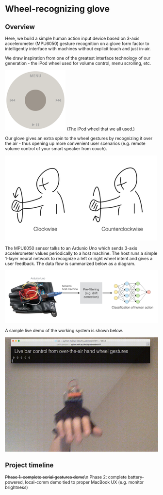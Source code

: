 # Wheel-recognizing glove

## Overview

Here, we build a simple human action input device based on 3-axis accelerometer (MPU6050) gesture recognition on a glove form factor to intelligently interface with machines without explicit touch and just in-air.

We draw inspiration from one of the greatest interface technology of our generation - the iPod wheel used for volume control, menu scrolling, etc. 

<img src="ref/wheel.png" alt="drawing" width="200"/>
(The iPod wheel that we all used.)

Our glove gives an extra spin to the wheel gestures by recognizing it over the air - thus opening up more convenient user scenarios (e.g. remote volume control of your smart speaker from couch).

<img src="ref/photo.png" alt="drawing" width="500"/>

The MPU6050 sensor talks to an Ardunio Uno which sends 3-axis accelerometer values periodically to a host machine. The host runs a simple 1-layer neural network to recognize a left or right wheel intent and gives a user feedback. The data flow is summarized below as a diagram.

<img src="ref/data.png" alt="drawing" width="1000"/>

A sample live demo of the working system is shown below.

![](ref/output.gif)

## Project timeline

~~Phase 1: complete serial gestures demo~~\n
Phase 2: complete battery-powered, local-comm demo tied to proper MacBook UX (e.g. monitor brightness)